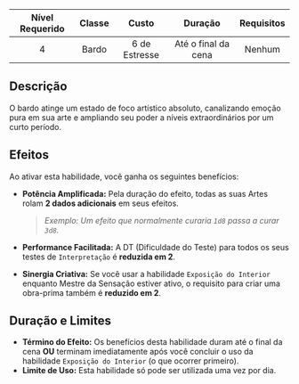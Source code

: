

| Nível Requerido | Classe | Custo | Duração | Requisitos |
| :---: | :---: | :---: | :---: | :---: |
| 4 | Bardo | 6 de Estresse | Até o final da cena | Nenhum |

## Descrição
O bardo atinge um estado de foco artístico absoluto, canalizando emoção pura em sua arte e ampliando seu poder a níveis extraordinários por um curto período.

## Efeitos
Ao ativar esta habilidade, você ganha os seguintes benefícios:

* **Potência Amplificada:** Pela duração do efeito, todas as suas Artes rolam **2 dados adicionais** em seus efeitos.
    > *Exemplo: Um efeito que normalmente curaria `1d8` passa a curar `3d8`.*

* **Performance Facilitada:** A DT (Dificuldade do Teste) para todos os seus testes de `Interpretação` é **reduzida em 2**.

* **Sinergia Criativa:** Se você usar a habilidade `Exposição do Interior` enquanto Mestre da Sensação estiver ativo, o requisito para criar uma obra-prima também é **reduzido em 2**.

## Duração e Limites

* **Término do Efeito:** Os benefícios desta habilidade duram até o final da cena **OU** terminam imediatamente após você concluir o uso da habilidade `Exposição do Interior` (o que ocorrer primeiro).
* **Limite de Uso:** Esta habilidade só pode ser utilizada uma vez por dia.